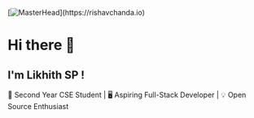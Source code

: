 [![MasterHead](https://1.bp.blogspot.com/-7A4WynwLsM...)](https://rishavchanda.io)
# Hi there 👋
## I'm Likhith SP !
🚀 Second Year CSE Student | 🖥️ Aspiring Full-Stack Developer | 💡 Open Source Enthusiast

<!--
**vvce0233/vvce0233** is a ✨ _special_ ✨ repository because its `README.md` (this file) appears on your GitHub profile.

Here are some ideas to get you started:

- 🔭 I’m currently working on ...
- 🌱 I’m currently learning ...
- 👯 I’m looking to collaborate on ...
- 🤔 I’m looking for help with ...
- 💬 Ask me about ...
- 📫 How to reach me: ...
- 😄 Pronouns: ...
- ⚡ Fun fact: ...
-->
